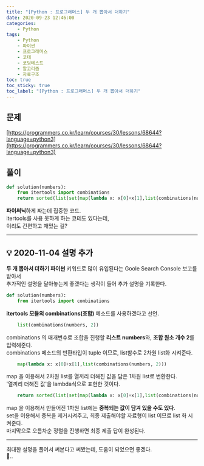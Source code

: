 ```yaml
---
title: "[Python : 프로그래머스] 두 개 뽑아서 더하기"
date: 2020-09-23 12:46:00
categories:
    - Python
tags:
    - Python
    - 파이썬
    - 프로그래머스
    - 코테
    - 코딩테스트
    - 알고리즘
    - 자료구조
toc: true
toc_sticky: true
toc_label: "[Python : 프로그래머스] 두 개 뽑아서 더하기"
---
```

## 문제
[https://programmers.co.kr/learn/courses/30/lessons/68644?language=python3](https://programmers.co.kr/learn/courses/30/lessons/68644?language=python3)
## 풀이
```python
def solution(numbers):
    from itertools import combinations
    return sorted(list(set(map(lambda x: x[0]+x[1],list(combinations(numbers, 2))))))
```
**파이써닉**하게 짜는데 집중한 코드.  
itertools를 사용 못하게 하는 코테도 있다는데,  
이리도 간편하고 재밌는 걸?  

---

## 💡 2020-11-04 설명 추가
**두 개 뽑아서 더하기 파이썬** 키워드로 많이 유입된다는 Goole Search Console 보고를 받아서  
추가적인 설명을 달아놓는게 좋겠다는 생각이 들어 추가 설명을 기록한다.  

```python
def solution(numbers):
    from itertools import combinations
```
**itertools 모듈의 combinations(조합)** 메소드를 사용하겠다고 선언.  
  
```python
    list(combinations(numbers, 2))
```
combinations 의 매개변수로 조합을 진행할 **리스트 numbers**와, **조합 원소 개수 2**를 입력해준다.  
combinations 메소드의 반환타입이 tuple 이므로, list함수로 2차원 list화 시켜준다.  
  
```python
    map(lambda x: x[0]+x[1],list(combinations(numbers, 2)))
```
map 을 이용해서 2차원 list를 열끼리 더해진 값을 담은 1차원 list로 변환한다.  
'열끼리 더해진 값'을 lambda식으로 표현한 것이다.  
  
```python
    return sorted(list(set(map(lambda x: x[0]+x[1],list(combinations(numbers, 2))))))
```
map 을 이용해서 만들어진 1차원 list에는 **중복되는 값이 담겨 있을 수도 있다**.  
set을 이용해서 중복을 제거시켜주고, 최종 제출해야할 자료형이 list 이므로 list 화 시켜준다.  
마지막으로 오름차순 정렬을 진행하면 최종 제출 답이 완성된다.  
  
---

최대한 설명을 풀어서 써본다고 써봤는데, 도움이 되었으면 좋겠다.  
🤔..